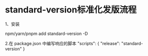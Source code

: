 # standard-version标准化发版流程

1、安装

npm/yarn/pnpm add standard-version -D

2.在 package.json 中编写响应的脚本
"scripts": {
  "release": "standard-version"
}
